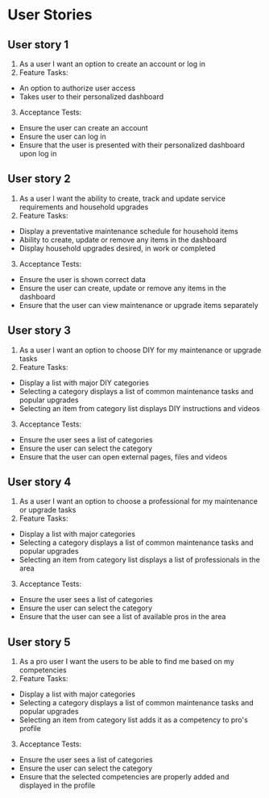 # User Stories

## User story 1

1. As a user I want an option to create an account or log in
2. Feature Tasks:

- An option to authorize user access
- Takes user to their personalized dashboard
  
3. Acceptance Tests:

- Ensure the user can create an account
- Ensure the user can log in
- Ensure that the user is presented with their personalized dashboard upon log in

## User story 2

1. As a user I want the ability to create, track and update service requirements and household upgrades
2. Feature Tasks:

- Display a preventative maintenance schedule for household items
- Ability to create, update or remove any items in the dashboard
- Display household upgrades desired, in work or completed
  
3. Acceptance Tests:

- Ensure the user is shown correct data
- Ensure the user can create, update or remove any items in the dashboard
- Ensure that the user can view maintenance or upgrade items separately
  
## User story 3

1. As a user I want an option to choose DIY for my maintenance or upgrade tasks
2. Feature Tasks:

- Display a list with major DIY categories
- Selecting a category displays a list of common maintenance tasks and popular upgrades
- Selecting an item from category list displays DIY instructions and videos
  
3. Acceptance Tests:

- Ensure the user sees a list of categories
- Ensure the user can select the category
- Ensure that the user can open external pages, files and videos

## User story 4

1. As a user I want an option to choose a professional for my maintenance or upgrade tasks
2. Feature Tasks:

- Display a list with major categories
- Selecting a category displays a list of common maintenance tasks and popular upgrades
- Selecting an item from category list displays a list of professionals in the area
  
3. Acceptance Tests:

- Ensure the user sees a list of categories
- Ensure the user can select the category
- Ensure that the user can see a list of available pros in the area

## User story 5

1. As a pro user I want the users to be able to find me based on my competencies
2. Feature Tasks:

- Display a list with major categories
- Selecting a category displays a list of common maintenance tasks and popular upgrades
- Selecting an item from category list adds it as a competency to pro's profile
  
3. Acceptance Tests:

- Ensure the user sees a list of categories
- Ensure the user can select the category
- Ensure that the selected competencies are properly added and displayed in the profile